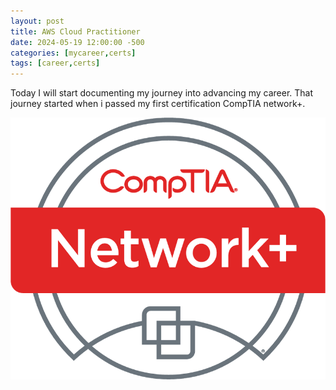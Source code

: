 ```yaml
---
layout: post
title: AWS Cloud Practitioner
date: 2024-05-19 12:00:00 -500
categories: [mycareer,certs]
tags: [career,certs]
---
```


Today I will start documenting my journey into advancing my career. That journey started when i passed my first certification CompTIA network+.  

![cert](assets/img/networkplus-logo.png)
